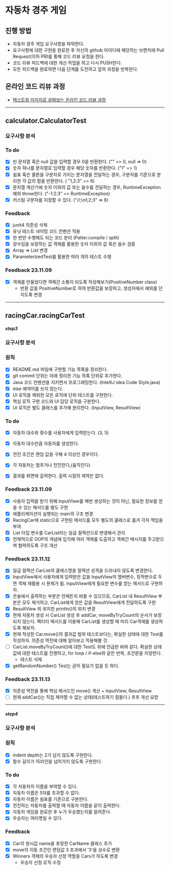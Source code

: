 # 자동차 경주 게임
## 진행 방법
* 자동차 경주 게임 요구사항을 파악한다.
* 요구사항에 대한 구현을 완료한 후 자신의 github 아이디에 해당하는 브랜치에 Pull Request(이하 PR)를 통해 코드 리뷰 요청을 한다.
* 코드 리뷰 피드백에 대한 개선 작업을 하고 다시 PUSH한다.
* 모든 피드백을 완료하면 다음 단계를 도전하고 앞의 과정을 반복한다.

## 온라인 코드 리뷰 과정
* [텍스트와 이미지로 살펴보는 온라인 코드 리뷰 과정](https://github.com/next-step/nextstep-docs/tree/master/codereview)

---

## calculator.CalculatorTest
### 요구사항 분석
### To do
* [x] 빈 문자열 혹은 null 값을 입력할 경우 0을 반환한다. ("" => 0, null => 0)
* [x] 숫자 하나를 문자열로 입력할 경우 해당 숫자를 반환한다. ("1" => 1)
* [x] 쉼표 혹은 콜론을 구분자로 가지는 문자열을 전달하는 경우, 구분자를 기준으로 분리한 각 값의 합을 반환한다. ( "1,2:3" => 6)
* [x] 문자열 계산기에 숫자 이외의 값 또는 음수를 전달하는 경우, RuntimeException 예외 throw한다. ("-1:2:3" => RuntimeException)
* [x] 커스텀 구분자를 지정할 수 있다. ("//;\n1;2;3" => 6)

### Feedback
* [x] junit4 의존성 삭제
* [x] 유닛 테스트 네이밍 코드 컨벤션 적용
* [x] 한 번만 수행해도 되는 코드 분리 (Patter.compile / split)
* [X] 양수임을 보장하는 값 객체를 활용한 숫자 이외의 값 혹은 음수 검증
* [x] Array => List 변경
* [x] ParameterizedTest를 활용한 여러 개의 테스트 수행

### Feedback 23.11.09
* [x] 객체를 만들었다면 객체간 소통이 되도록 작성해보기(PositiveNumber class)
  * 반환 값을 PositiveNumber로 하여 반환값을 보장하고, 생성자에서 예외를 던지도록 변경
---

## racingCar.racingCarTest
##### step3
### 요구사항 분석
### 원칙
* [x] README.md 파일에 구현할 기능 목록을 정리한다.
* [x] git commit 단위는 아래 정리한 기능 목록 단위로 추가한다.
* [x] Java 코드 컨벤션을 지키면서 프로그래밍한다. (IntelliJ idea Code Style.java)
* [x] else 예약어를 쓰지 않는다.
* [x] UI 로직을 제외한 모든 로직에 단위 테스트를 구현한다.
* [x] 핵심 로직 구현 코드와 UI 담당 로직을 구분한다.
* [x] UI 로직은 별도 클래스를 추가해 분리한다. (InputView, ResultView)

### To do
* [x] 자동차 대수와 횟수를 사용자에게 입력받는다. (3, 5)
* [x] 자동차 대수만큼 자동차를 생성한다.
* [x] 전진 조건은 랜덤 값을 구해 4 이상인 경우이다.
* [x] 각 자동차는 멈추거나 전진한다,(움직인다)
* [x] 결과를 화면에 출력한다. 출력 시점의 제약은 없다.


### Feedback 23.11.09
* [x] 사용자 입력을 받기 위해 InputView를 매번 생성하는 것이 아닌, 필요한 정보를 얻을 수 있는 메서드를 별도 구현
* [x] 애플리케이션이 실행되는 main의 구조 변경
* [x] RacingCar에 static으로 구현된 메서드를 모두 별도의 클래스로 옮겨 각자 책임을 부여
* [x] List<Car> 타입 변수를 CarList라는 일급 컬렉션으로 변경해서 관리
* [x] 전체적으로 OOP의 개념에 입각해 여러 객체를 도출하고 객체간 메시지를 주고받으며 협력하도록 구조 개선

### Feedback 23.11.12
* [x] 일급 컬렉션 CarList의 클래스명을 컬렉션 성격을 드러내지 않도록 변경한다.
* [x] InputView에서 사용자에게 입력받은 값을 InputView의 멤버변수, 정적변수로 두면 객체 재활용 시 문제가 됨. InputView에게 필요한 변수를 얻는 메서드로 구현하자.
* [x] 콘솔에서 출력하는 부분은 언제든지 바뀔 수 있으므로, CarList 내 ResultView 부분은 모두 제거하고, CarList에게 얻은 값을 ResultView에게 전달하도록 구현
* [x] ResultView 외 위치한 println()의 위치 변경
* [x] 현재 자동차 생성 시 CarList 생성 후 addCar, moveByTryCount의 순서가 보장되지 않는다. 팩터리 메서드를 이용해 CarList를 생성할 때 미리 Car객체를 생성하도록 해보자.
* [x] 현재 작성한 Car.move()의 결과값 범위 테스트보다는, 확실한 상태에 대한 Test를 작성하자. 의존성 역전에 대해 알아보고 적용해볼 것.
* [ ] CarList.moveByTryCount()에 대한 Test도 위에 언급한 바와 같다. 확실한 상태값에 대한 테스트를 진행하고, for loop / if-else와 같은 반복, 조건문을 지양한다.
  * 테스트 삭제
* [x] getRandomNumber() Test는 굳이 필요가 없을 듯 하다.

### Feedback 23.11.13
* [x] 의존성 역전을 통해 핵심 메서드인 move() 개선 + InputView, ResultView
* [ ] 현재 addCar()는 직접 제어할 수 없는 상태(테스트하기 힘들다.) 추후 개선 요망
---
##### step4
### 요구사항 분석
### 원칙
* [x] indent depth는 2가 넘지 않도록 구현한다.
* [x] 함수 길이가 15라인을 넘어가지 않도록 구현한다.
### To do
* [x] 각 자동차의 이름을 부여할 수 있다.
* [x] 자동차 이름은 5자를 초과할 수 없다.
* [x] 자동차 이름은 쉼표를 기준으로 구분한다.
* [x] 전진하는 자동차를 출력할 때 자동차 이름을 같이 출력한다.
* [x] 자동차 게임을 완료한 후 누가 우승했는지를 알려준다.
* [x] 우승자는 여러명일 수 있다.

### Feedback
* [x] Car의 원시값 name을 포장한 CarName 클래스 추가
* [x] move의 이동 조건인 랜덤값 3 초과에서 '3'을 상수로 변환
* [x] Winners 객체의 우승자 선정 역할을 Cars가 하도록 변경
  * 우승자 선정 로직 수정